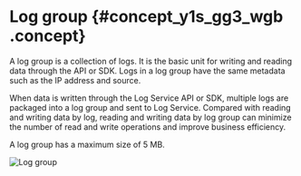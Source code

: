 # Log group {#concept_y1s_gg3_wgb .concept}

A log group is a collection of logs. It is the basic unit for writing and reading data through the API or SDK. Logs in a log group have the same metadata such as the IP address and source.

When data is written through the Log Service API or SDK, multiple logs are packaged into a log group and sent to Log Service. Compared with reading and writing data by log, reading and writing data by log group can minimize the number of read and write operations and improve business efficiency.

A log group has a maximum size of 5 MB.

 ![Log group](images/2377_en-US.png "Log group")

